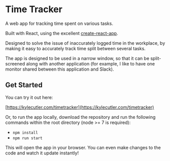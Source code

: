 # Time Tracker

A web app for tracking time spent on various tasks.

Built with React, using the excellent [create-react-app](https://github.com/facebook/create-react-app).

Designed to solve the issue of inaccurately logged time in the workplace, by making it easy to accurately track time split between several tasks.

The app is designed to be used in a narrow window, so that it can be split-screened along with another application (for example, I like to have one monitor shared between this application and Slack).

## Get Started

You can try it out here:

[https://kylecutler.com/timetracker](https://kylecutler.com/timetracker)

Or, to run the app locally, download the repository and run the following commands within the root directory (node >= 7 is required):

* `npm install`
* `npm run start`

This will open the app in your browser. You can even make changes to the code and watch it update instantly!
